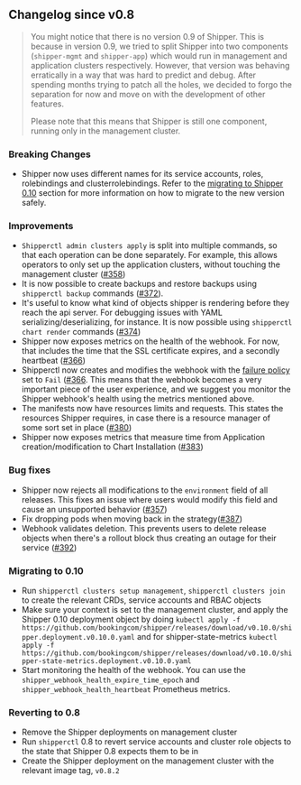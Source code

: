 ## Changelog since v0.8

> You might notice that there is no version 0.9 of Shipper. This is
> because in version 0.9, we tried to split Shipper into two components
> (`shipper-mgmt` and `shipper-app`) which would run in management and
> application clusters respectively. However, that version was behaving
> erratically in a way that was hard to predict and debug. After
> spending months trying to patch all the holes, we decided to forgo the
> separation for now and move on with the development of other features.
>
> Please note that this means that Shipper is still one component,
> running only in the management cluster.

### Breaking Changes

* Shipper now uses different names for its service accounts, roles,
  rolebindings and clusterrolebindings. Refer to the [migrating to Shipper 0.10][] 
  section for more information on how to migrate to
  the new version safely.

### Improvements

* `Shipperctl admin clusters apply` is split into multiple commands,
  so that each operation can be done separately. For example, this
  allows operators to only set up the application clusters, without
  touching the management cluster ([#358][])
* It is now possible to create backups and restore backups using 
  `shipperctl backup` commands ([#372][]).
* It's useful to know what kind of objects shipper is rendering before
  they reach the api server. For debugging issues with YAML
  serializing/deserializing, for instance. 
  It is now possible using `shipperctl chart render` commands ([#374][])
* Shipper now exposes metrics on the health of the webhook. For now,
  that includes the time that the SSL certificate expires, and a secondly
  heartbeat ([#366][])
* Shipperctl now creates and modifies the webhook with the [failure
  policy][] set to `Fail` ([#366][]. This means that the webhook
  becomes a very important piece of the user experience, and we
  suggest you monitor the Shipper webhook's health using the metrics
  mentioned above.
* The manifests now have resources limits and requests. This states 
  the resources Shipper requires, in case there is a resource manager 
  of some sort set in place ([#380][])
* Shipper now exposes metrics that measure time from Application 
  creation/modification to Chart Installation ([#383][])

### Bug fixes
* Shipper now rejects all modifications to the `environment` field of
  all releases. This fixes an issue where users would modify this
  field and cause an unsupported behavior ([#357][])
* Fix dropping pods when moving back in the strategy([#387][])
* Webhook validates deletion. This prevents users to delete release 
  objects when there's a rollout block thus creating an outage for their service ([#392][])

### Migrating to 0.10

- Run `shipperctl clusters setup management`, `shipperctl clusters
  join` to create the
  relevant CRDs, service accounts and RBAC objects
- Make sure your context is set to the management cluster, and apply
  the Shipper 0.10 deployment object by doing `kubectl apply
  -f
  https://github.com/bookingcom/shipper/releases/download/v0.10.0/shipper.deployment.v0.10.0.yaml`
  and for shipper-state-metrics `kubectl apply -f
  https://github.com/bookingcom/shipper/releases/download/v0.10.0/shipper-state-metrics.deployment.v0.10.0.yaml`
- Start monitoring the health of the webhook. You can use the
  `shipper_webhook_health_expire_time_epoch` and
  `shipper_webhook_health_heartbeat` Prometheus metrics.
  
### Reverting to 0.8

- Remove the Shipper deployments on management cluster
- Run `shipperctl` 0.8 to revert service accounts and cluster role objects
  to the state that Shipper 0.8
  expects them to be in
- Create the Shipper deployment on the management cluster with the
  relevant image tag, `v0.8.2`

[migrating to Shipper 0.10]: #Migrating-to-0.10
[#358]: https://github.com/bookingcom/shipper/pull/358
[#366]: https://github.com/bookingcom/shipper/pull/366
[#357]: https://github.com/bookingcom/shipper/pull/357
[#372]: https://github.com/bookingcom/shipper/pull/372
[#374]: https://github.com/bookingcom/shipper/pull/374
[#380]: https://github.com/bookingcom/shipper/pull/380
[#383]: https://github.com/bookingcom/shipper/pull/383
[#387]: https://github.com/bookingcom/shipper/pull/387
[#392]: https://github.com/bookingcom/shipper/pull/392
[failure policy]: https://kubernetes.io/docs/reference/access-authn-authz/extensible-admission-controllers/#failure-policy
